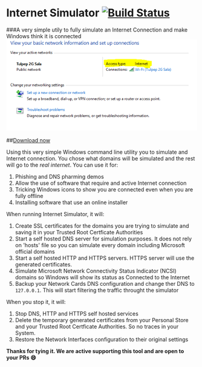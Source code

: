 Internet Simulator [![Build Status](https://ci.appveyor.com/api/projects/status/github/Tulpep/InternetSimulator)](https://ci.appveyor.com/project/tulpep/InternetSimulator)
===========

###A very simple utily to fully simulate an Internet Connection and make Windows think it is connected
![NCSI](Screenshots/ncsi.png)

##[Download now](https://github.com/Tulpep/InternetSimulator/releases/latest)

Using this very simple Windows command line utility you to simulate and Internet connection. You chose what domains will be simulated and the rest will go to the *real internet*. You can use it for:

1. Phishing and DNS pharming demos
2. Allow the use of software that require and active Internet connection
3. Tricking Windows icons to show you are connected even when you are fully offline
4. Installing software that use an online installer



When running Internet Simulator, it will:

1. Create SSL certificates for the domains you are trying to simulate and saving it in your Trusted Root Certficate Authorities
2. Start a self hosted DNS server for simulation purposes. It does not rely on 'hosts' file so you can simulate every domain including Microsoft official domains
3. Start a self hosted HTTP and HTTPS servers. HTTPS server will use the generated certificates.
4. Simulate Microsoft Network Connectivity Status Indicator (NCSI) domains so Windows will show its status as Connected to the Internet
5. Backup your Network Cards DNS configuration and change ther DNS to `127.0.0.1`. This will start filtering the traffic throught the simulator

When you stop it, it will:

1. Stop DNS, HTTP and HTTPS self hosted services
2. Delete the temporary generated certificates from your Personal Store and your Trusted Root Certficate Authorities. So no traces in your System.
3. Restore the Network Interfaces configuration to their original settings


**Thanks for tying it. We are active supporting this tool and are open to your PRs :smile:**

